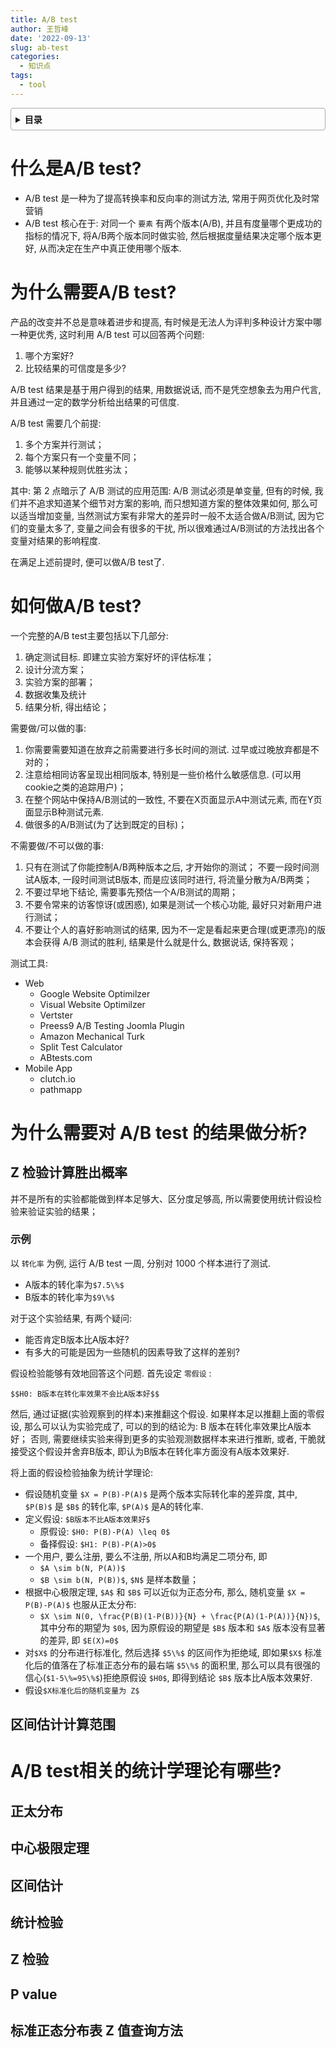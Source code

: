 ```yaml
---
title: A/B test
author: 王哲峰
date: '2022-09-13'
slug: ab-test
categories:
  - 知识点
tags:
  - tool
---
```


<style>
details {
    border: 1px solid #aaa;
    border-radius: 4px;
    padding: .5em .5em 0;
}
summary {
    font-weight: bold;
    margin: -.5em -.5em 0;
    padding: .5em;
}
details[open] {
    padding: .5em;
}
details[open] summary {
    border-bottom: 1px solid #aaa;
    margin-bottom: .5em;
}
</style>

<details><summary>目录</summary><p>

- [什么是A/B test?](#什么是ab-test)
- [为什么需要A/B test?](#为什么需要ab-test)
- [如何做A/B test?](#如何做ab-test)
- [为什么需要对 A/B test 的结果做分析?](#为什么需要对-ab-test-的结果做分析)
  - [Z 检验计算胜出概率](#z-检验计算胜出概率)
    - [示例](#示例)
  - [区间估计计算范围](#区间估计计算范围)
- [A/B test相关的统计学理论有哪些?](#ab-test相关的统计学理论有哪些)
  - [正太分布](#正太分布)
  - [中心极限定理](#中心极限定理)
  - [区间估计](#区间估计)
  - [统计检验](#统计检验)
  - [Z 检验](#z-检验)
  - [P value](#p-value)
  - [标准正态分布表 Z 值查询方法](#标准正态分布表-z-值查询方法)
</p></details><p></p>

# 什么是A/B test?

- A/B test 是一种为了提高转换率和反向率的测试方法, 常用于网页优化及时常营销
- A/B test 核心在于: 对同一个 `要素` 有两个版本(A/B), 并且有度量哪个更成功的指标的情况下, 
   将A/B两个版本同时做实验, 然后根据度量结果决定哪个版本更好, 从而决定在生产中真正使用哪个版本. 

# 为什么需要A/B test?

产品的改变并不总是意味着进步和提高, 有时候是无法人为评判多种设计方案中哪一种更优秀, 
这时利用 A/B test 可以回答两个问题: 

1. 哪个方案好?
2. 比较结果的可信度是多少?

A/B test 结果是基于用户得到的结果, 用数据说话, 而不是凭空想象去为用户代言, 并且通过一定的数学分析给出结果的可信度. 

A/B test 需要几个前提: 

1. 多个方案并行测试；
2. 每个方案只有一个变量不同；
3. 能够以某种规则优胜劣汰；

其中: 第 2 点暗示了 A/B 测试的应用范围: A/B 测试必须是单变量, 但有的时候, 
我们并不追求知道某个细节对方案的影响, 而只想知道方案的整体效果如何, 那么可以适当增加变量, 
当然测试方案有非常大的差异时一般不太适合做A/B测试, 因为它们的变量太多了, 
变量之间会有很多的干扰, 所以很难通过A/B测试的方法找出各个变量对结果的影响程度. 

在满足上述前提时, 便可以做A/B test了. 

# 如何做A/B test?

一个完整的A/B test主要包括以下几部分: 

1. 确定测试目标. 即建立实验方案好坏的评估标准；
2. 设计分流方案；
3. 实验方案的部署；
4. 数据收集及统计
5. 结果分析, 得出结论；

需要做/可以做的事: 

1. 你需要需要知道在放弃之前需要进行多长时间的测试. 过早或过晚放弃都是不对的；
2. 注意给相同访客呈现出相同版本, 特别是一些价格什么敏感信息. (可以用cookie之类的追踪用户)；
3. 在整个网站中保持A/B测试的一致性, 不要在X页面显示A中测试元素, 而在Y页面显示B种测试元素. 
4. 做很多的A/B测试(为了达到既定的目标)；

不需要做/不可以做的事:

1. 只有在测试了你能控制A/B两种版本之后, 才开始你的测试；
   不要一段时间测试A版本, 一段时间测试B版本, 而是应该同时进行, 将流量分散为A/B两类；
2. 不要过早地下结论, 需要事先预估一个A/B测试的周期；
3. 不要令常来的访客惊讶(或困惑), 如果是测试一个核心功能, 最好只对新用户进行测试；
4. 不要让个人的喜好影响测试的结果, 因为不一定是看起来更合理(或更漂亮)的版本会获得 A/B 测试的胜利, 
   结果是什么就是什么, 数据说话, 保持客观；

测试工具: 

- Web
   - Google Website Optimilzer
   - Visual Website Optimilzer
   - Vertster
   - Preess9 A/B Testing Joomla Plugin
   - Amazon Mechanical Turk
   - Split Test Calculator
   - ABtests.com
- Mobile App
   - clutch.io
   - pathmapp

# 为什么需要对 A/B test 的结果做分析?

## Z 检验计算胜出概率

并不是所有的实验都能做到样本足够大、区分度足够高, 所以需要使用统计假设检验来验证实验的结果；

### 示例

以 `转化率` 为例, 运行 A/B test 一周, 分别对 1000 个样本进行了测试. 

- A版本的转化率为`$7.5\%$`
- B版本的转化率为`$9\%$`

对于这个实验结果, 有两个疑问: 

- 能否肯定B版本比A版本好?
- 有多大的可能是因为一些随机的因素导致了这样的差别?

假设检验能够有效地回答这个问题. 首先设定 `零假设` : 

`$$H0: B版本在转化率效果不会比A版本好$$`

然后, 通过证据(实验观察到的样本)来推翻这个假设. 
如果样本足以推翻上面的零假设, 那么可以认为实验完成了, 
可以的到的结论为: B 版本在转化率效果比A版本好；
否则, 需要继续实验来得到更多的实验观测数据样本来进行推断, 
或者, 干脆就接受这个假设并舍弃B版本, 即认为B版本在转化率方面没有A版本效果好. 

将上面的假设检验抽象为统计学理论: 

- 假设随机变量 `$X = P(B)-P(A)$` 是两个版本实际转化率的差异度, 
  其中, `$P(B)$` 是 `$B$` 的转化率, `$P(A)$` 是A的转化率. 
- 定义假设: `$B版本不比A版本效果好$`
   - 原假设: `$H0: P(B)-P(A) \leq 0$`
   - 备择假设: `$H1: P(B)-P(A)>0$`
- 一个用户, 要么注册, 要么不注册, 所以A和B均满足二项分布, 即
   - `$A \sim b(N, P(A))$`
   - `$B \sim b(N, P(B))$`, `$N$` 是样本数量；
- 根据中心极限定理, `$A$` 和 `$B$` 可以近似为正态分布, 那么, 随机变量 `$X = P(B)-P(A)$` 也服从正太分布:
   - `$X \sim N(0, \frac{P(B)(1-P(B))}{N} + \frac{P(A)(1-P(A))}{N})$`,
      其中分布的期望为 `$0$`, 因为原假设的期望是 `$B$` 版本和 `$A$` 版本没有显著的差异, 即 `$E(X)=0$`
- 对`$X$` 的分布进行标准化, 然后选择 `$5\%$` 的区间作为拒绝域, 
  即如果`$X$` 标准化后的值落在了标准正态分布的最右端 `$5\%$` 的面积里, 
  那么可以具有很强的信心(`$1-5\%=95\%$`)拒绝原假设 `$H0$`, 
  即得到结论 `$B$` 版本比A版本效果好. 
- 假设`$X标准化后的随机变量为 Z$`

## 区间估计计算范围

# A/B test相关的统计学理论有哪些?

## 正太分布

## 中心极限定理

## 区间估计

## 统计检验

## Z 检验

## P value

## 标准正态分布表 Z 值查询方法
